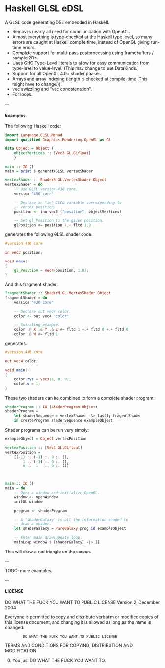 Haskell GLSL eDSL
=================

A GLSL code generating DSL embedded in Haskell.

- Removes nearly all need for communication with OpenGL.
- Almost everything is type-checked at the Haskell type level, so many errors are caught at Haskell compile time, instead of OpenGL giving run-time errors.
- Complete support for multi-pass postprocessing using framebuffers / sampler2Ds.
- Uses GHC Type-Level literals to allow for easy communication from type-level to value-level. (This may change to use DataKinds.)
- Support for all OpenGL 4.0+ shader phases.
- Arrays and array indexing (length is checked at compile-time (This might have to change.)).
- vec swizzling and "vec concatenation".
- For loops.

--

<h4>Examples</h4>

The following Haskell code:

```Haskell
import Language.GLSL.Monad
import qualified Graphics.Rendering.OpenGL as GL

data Object = Object {
    objectVertices :: [Vec3 GL.GLfloat]
    }

main :: IO ()
main = print $ generateGLSL vertexShader

vertexShader :: ShaderM GL.VertexShader Object
vertexShader = do
    -- Use GLSL version 430 core.
    version "430 core"

    -- Declare an "in" GLSL variable corresponding to
    -- vertex position.
    position <- inn vec3 ("position", objectVertices)

    -- Set gl_Position to the given position.
    glPosition #= position +.+ fltd 1.0
```

generates the following GLSL shader code:

```GLSL
#version 430 core

in vec3 position;

void main()
{
    gl_Position = vec4(position, 1.0);
}
```

And this fragment shader:

```Haskell
fragmentShader :: ShaderM GL.VertexShader Object
fragmentShader = do
    version "430 core"

    -- Declare out vec4 color.
    color <- out vec4 "color"

    -- Swizzling example.
    color .@ X .& Y .& Z #= fltd 1 +.+ fltd 0 +.+ fltd 0
    color .@ W #= fltd 1
```

generates:

```GLSL
#version 430 core

out vec4 color;

void main()
{
    color.xyz = vec3(1, 0, 0);
    color.w = 1;
}
```

These two shaders can be combined to form a complete shader program:

```Haskell
shaderProgram :: IO (ShaderProgram Object)
shaderProgram =
    let shaderSequence = vertexShader -&> lastly fragentShader
    in createProgram shaderSequence exampleObject
```

Shader programs can be run very simply:

```Haskell
exampleObject = Object vertexPosition

vertexPosition :: [Vec3 GL.GLfloat]
vertexPosition =
    [(-1) :. (-1) :. 0 :. (),
        1 :. (-1) :. 0 :. (),
        0 :.  1   :. 0 :. ()]



main :: IO ()
main = do
    -- Open a window and initialize OpenGL.
    window <- openWindow
    initGL window

    program <- shaderProgram

    -- A "ShaderGalaxy" is all the information needed to
    -- draw a shader.
    let shaderGalaxy = PureGalaxy prog id exampleObject

    -- Enter main draw/update loop.
    mainLoop window $ [shaderGalaxy] -|> []
```

This will draw a red triangle on the screen.

--

TODO: more examples.

--

<h4>LICENSE</h4>
            DO WHAT THE FUCK YOU WANT TO PUBLIC LICENSE
                    Version 2, December 2004

 Everyone is permitted to copy and distribute verbatim or modified
 copies of this license document, and changing it is allowed as long
 as the name is changed.

            DO WHAT THE FUCK YOU WANT TO PUBLIC LICENSE
   TERMS AND CONDITIONS FOR COPYING, DISTRIBUTION AND MODIFICATION

  0. You just DO WHAT THE FUCK YOU WANT TO.
